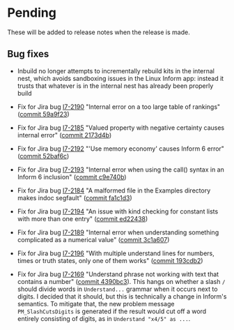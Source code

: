 # Pending

These will be added to release notes when the release is made.

## Bug fixes

- Inbuild no longer attempts to incrementally rebuild kits in the internal nest,
	which avoids sandboxing issues in the Linux Inform app: instead it trusts
	that whatever is in the internal nest has already been properly build

- Fix for Jira bug [I7-2190](https://inform7.atlassian.net/browse/I7-2190)
	"Internal error on a too large table of rankings"
	([commit 59a9f23](https://github.com/ganelson/inform/commit/59a9f239d7dcb11a287819f73b45d9039562d12f))

- Fix for Jira bug [I7-2185](https://inform7.atlassian.net/browse/I7-2185)
	"Valued property with negative certainty causes internal error"
	([commit 2173d4b](https://github.com/ganelson/inform/commit/2173d4b8630b5f3472fc173223d13f729d6e8799))

- Fix for Jira bug [I7-2192](https://inform7.atlassian.net/browse/I7-2192)
	"'Use memory economy' causes Inform 6 error"
	([commit 52baf6c](https://github.com/ganelson/inform/commit/52baf6cfc18d053d8b49b9331d1aef72a8662db7))

- Fix for Jira bug [I7-2193](https://inform7.atlassian.net/browse/I7-2193)
	"Internal error when using the call() syntax in an Inform 6 inclusion"
	([commit c9e740b](https://github.com/ganelson/inform/commit/c9e740b086083581ac48d341cd2eb7bc5b0ae1a7))

- Fix for Jira bug [I7-2184](https://inform7.atlassian.net/browse/I7-2184)
	"A malformed file in the Examples directory makes indoc segfault"
	([commit fa1c1d3](https://github.com/ganelson/inform/commit/fa1c1d3c4da21d6f843ec836be40bb48d75e26f7))

- Fix for Jira bug [I7-2194](https://inform7.atlassian.net/browse/I7-2194)
	"An issue with kind checking for constant lists with more than one entry"
	([commit ed22438](https://github.com/ganelson/inform/commit/ed22438192693d76f5a67dd6a3a36fbf50647350))

- Fix for Jira bug [I7-2189](https://inform7.atlassian.net/browse/I7-2189)
	"Internal error when understanding something complicated as a numerical value"
	([commit 3c1a607](https://github.com/ganelson/inform/commit/3c1a6071d16153316a1f4df172944ab11be9f79a))

- Fix for Jira bug [I7-2196](https://inform7.atlassian.net/browse/I7-2196)
	"With multiple understand lines for numbers, times or truth states, only one of them works"
	([commit 193cdb2](https://github.com/ganelson/inform/commit/193cdb2ac7aea3f928528b4f0df1eb4cbfc9a990))

- Fix for Jira bug [I7-2169](https://inform7.atlassian.net/browse/I7-2169)
	"Understand phrase not working with text that contains a number"
	([commit 4390bc3](https://github.com/ganelson/inform/commit/4390bc347a5f86c6ea3de54411513e8df78cb0b2)).
	This hangs on whether a slash `/` should divide words in `Understand...`
	grammar when it occurs next to digits. I decided that it should, but this
	is technically a change in Inform's semantics. To mitigate that, the new
	problem message `PM_SlashCutsDigits` is generated if the result would cut
	off a word entirely consisting of digits, as in `Understand "x4/5" as ...`.
